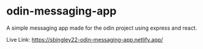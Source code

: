 # odin-messaging-app

A simple messaging app made for the odin project using express and react.


Live Link:
https://sbingley22-odin-messaging-app.netlify.app/
